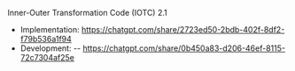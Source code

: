 Inner-Outer Transformation Code (IOTC) 2.1

- Implementation: https://chatgpt.com/share/2723ed50-2bdb-402f-8df2-f79b536a1f94
- Development: -- https://chatgpt.com/share/0b450a83-d206-46ef-8115-72c7304af25e
